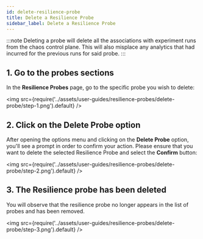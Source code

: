 ```yaml
---
id: delete-resilience-probe
title: Delete a Resilience Probe
sidebar_label: Delete a Resilience Probe
---
```


:::note
Deleting a probe will delete all the associations with experiment runs from the chaos control plane. This will also misplace any analytics that had incurred for the previous runs for said probe.
:::

## 1. Go to the probes sections

In the **Resilience Probes** page, go to the specific probe you wish to delete:

<img src={require('../assets/user-guides/resilience-probes/delete-probe/step-1.png').default} />

## 2. Click on the Delete Probe option

After opening the options menu and clicking on the **Delete Probe** option, you'll see a prompt in order to confirm your action. Please ensure that you want to delete the selected Resilience Probe and select the **Confirm** button:

<img src={require('../assets/user-guides/resilience-probes/delete-probe/step-2.png').default} />

## 3. The Resilience probe has been deleted

You will observe that the resilience probe no longer appears in the list of probes and has been removed.

<img src={require('../assets/user-guides/resilience-probes/delete-probe/step-3.png').default} />
